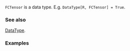 `FCTensor` is a data type. E.g. `DataType[R, FCTensor] = True`.

### See also

[DataType](DataType).

### Examples